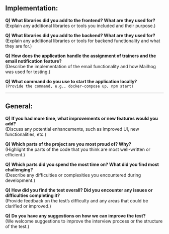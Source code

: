 ## Implementation:

**Q) What libraries did you add to the frontend? What are they used for?**  
(Explain any additional libraries or tools you included and their purpose.)

**Q) What libraries did you add to the backend? What are they used for?**  
(Explain any additional libraries or tools for backend functionality and what they are for.)

**Q) How does the application handle the assignment of trainers and the email notification feature?**  
(Describe the implementation of the email functionality and how Mailhog was used for testing.)

**Q) What command do you use to start the application locally?**  
`(Provide the command, e.g., docker-compose up, npm start)`

---

## General:

**Q) If you had more time, what improvements or new features would you add?**  
(Discuss any potential enhancements, such as improved UI, new functionalities, etc.)

**Q) Which parts of the project are you most proud of? Why?**  
(Highlight the parts of the code that you think are most well-written or efficient.)

**Q) Which parts did you spend the most time on? What did you find most challenging?**  
(Describe any difficulties or complexities you encountered during development.)

**Q) How did you find the test overall? Did you encounter any issues or difficulties completing it?**  
(Provide feedback on the test’s difficulty and any areas that could be clarified or improved.)

**Q) Do you have any suggestions on how we can improve the test?**  
(We welcome suggestions to improve the interview process or the structure of the test.)
